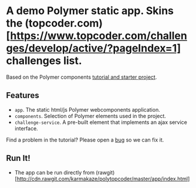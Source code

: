 # A demo Polymer static app. Skins the (topcoder.com)[https://www.topcoder.com/challenges/develop/active/?pageIndex=1] challenges list.

Based on the Polymer components [tutorial and starter project](http://polymer-project.org/docs/start/tutorial/intro.html).

## Features

 -   `app`. The static html/js Polymer webcomponents application.
 -   `components`. Selection of Polymer elements used in the project.
 -   `challenge-service`. A pre-built element that implements an ajax service interface.

Find a problem in the tutorial? Please open a [bug](https://github.com/karmakaze/polytopcoder/issues/new) so we can fix it.

## Run It!

- The app can be run directly from (rawgit)[http://cdn.rawgit.com/karmakaze/polytopcoder/master/app/index.html]

